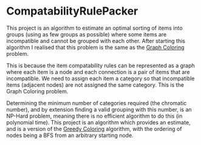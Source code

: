 # CompatabilityRulePacker

This project is an algorithm to estimate an optimal sorting of items into groups (using as few groups as possible) where some items are incompatible and cannot be grouped with each other. After starting this algorithm I realised that this problem is the same as the [Graph Coloring](https://en.wikipedia.org/wiki/Graph_coloring) problem. 

This is because the item compatability rules can be represented as a graph where each item is a node and each connection is a pair of items that are incompatible. We need to assign each item a category so that incompatible items (adjacent nodes) are not assigned the same category. This is the Graph Coloring problem.

Determining the minimum number of categories required (the chromatic number), and by extension finding a valid grouping with this number, is an NP-Hard problem, meaning there is no efficient algorithm to do this (in polynomial time). This project is an algorithm which provides an estimate, and is a version of the [Greedy Coloring](https://en.wikipedia.org/wiki/Greedy_coloring) algorithm, with the ordering of nodes being a BFS from an arbitrary starting node.
